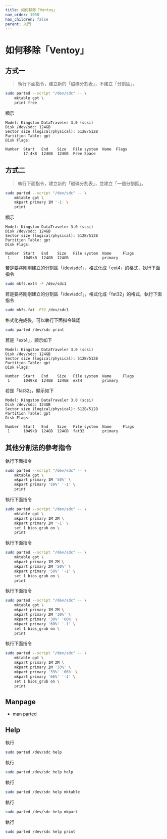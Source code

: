 ```yaml
---
title: 如何移除「Ventoy」
nav_order: 1050
has_children: false
parent: 入門
---
```



# 如何移除「Ventoy」


## 方式一

> 執行下面指令，建立新的「磁碟分割表」，不建立「分割區」。

``` sh
sudo parted --script "/dev/sdc" -- \
	mktable gpt \
	print free
```

顯示

```
Model: Kingston DataTraveler 3.0 (scsi)
Disk /dev/sdc: 124GB
Sector size (logical/physical): 512B/512B
Partition Table: gpt
Disk Flags:

Number  Start   End    Size   File system  Name  Flags
        17.4kB  124GB  124GB  Free Space
```


## 方式二

> 執行下面指令，建立新的「磁碟分割表」，並建立「一個分割區」。

``` sh
sudo parted --script "/dev/sdc" -- \
	mktable gpt \
	mkpart primary 1M '-1' \
	print
```

顯示

```
Model: Kingston DataTraveler 3.0 (scsi)
Disk /dev/sdc: 124GB
Sector size (logical/physical): 512B/512B
Partition Table: gpt
Disk Flags:

Number  Start   End    Size   File system  Name     Flags
 1      1049kB  124GB  124GB               primary
```

若是要將剛剛建立的分割區「/dev/sdc1」，格式化成「ext4」的格式，執行下面指令

``` sh
sudo mkfs.ext4 -F /dev/sdc1
```

若是要將剛剛建立的分割區「/dev/sdc1」，格式化成「fat32」的格式，執行下面指令

``` sh
sudo mkfs.fat -F32 /dev/sdc1
```

格式化完成後，可以執行下面指令確認

``` sh
sudo parted /dev/sdc print
```

若是「ext4」，顯示如下

```
Model: Kingston DataTraveler 3.0 (scsi)
Disk /dev/sdc: 124GB
Sector size (logical/physical): 512B/512B
Partition Table: gpt
Disk Flags:

Number  Start   End    Size   File system  Name     Flags
 1      1049kB  124GB  124GB  ext4         primary
```

若是「fat32」，顯示如下

```
Model: Kingston DataTraveler 3.0 (scsi)
Disk /dev/sdc: 124GB
Sector size (logical/physical): 512B/512B
Partition Table: gpt
Disk Flags:

Number  Start   End    Size   File system  Name     Flags
 1      1049kB  124GB  124GB  fat32        primary
```


## 其他分割法的參考指令

執行下面指令

``` sh
sudo parted --script "/dev/sdc" -- \
	mktable gpt \
	mkpart primary 1M '50%' \
	mkpart primary '50%' '-1' \
	print
```

執行下面指令

``` sh
sudo parted --script "/dev/sdc" -- \
	mktable gpt \
	mkpart primary 1M 2M \
	mkpart primary 2M '-1' \
	set 1 bios_grub on \
	print
```

執行下面指令

``` sh
sudo parted --script "/dev/sdc" -- \
	mktable gpt \
	mkpart primary 1M 2M \
	mkpart primary 2M '50%' \
	mkpart primary '50%' '-1' \
	set 1 bios_grub on \
	print
```

執行下面指令

``` sh
sudo parted --script "/dev/sdc" -- \
	mktable gpt \
	mkpart primary 1M 2M \
	mkpart primary 2M '30%' \
	mkpart primary '30%' '60%' \
	mkpart primary '60%' '-1' \
	set 1 bios_grub on \
	print
```

執行下面指令

``` sh
sudo parted --script "/dev/sdc" -- \
	mktable gpt \
	mkpart primary 1M 2M \
	mkpart primary 2M '33%' \
	mkpart primary '33%' '66%' \
	mkpart primary '66%' '-1' \
	set 1 bios_grub on \
	print
```


## Manpage

* man [parted](https://man.archlinux.org/man/parted.8.en)


## Help

執行

``` sh
sudo parted /dev/sdc help
```

執行

``` sh
sudo parted /dev/sdc help help
```

執行

``` sh
sudo parted /dev/sdc help mktable
```

執行

``` sh
sudo parted /dev/sdc help mkpart
```

執行

``` sh
sudo parted /dev/sdc help print
```

